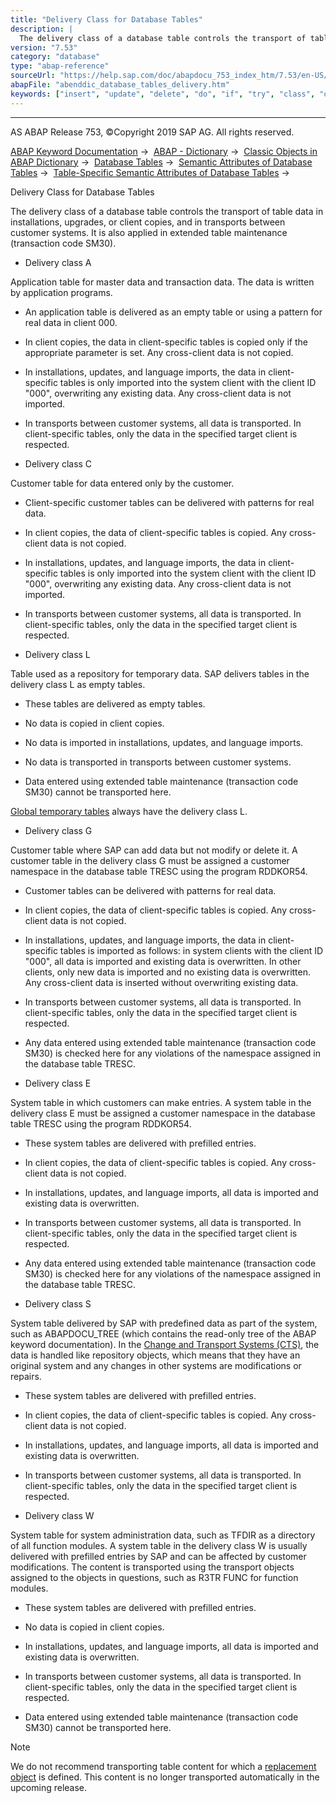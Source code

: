 ```yaml
---
title: "Delivery Class for Database Tables"
description: |
  The delivery class of a database table controls the transport of table data in installations, upgrades, or client copies, and in transports between customer systems. It is also applied in extended table maintenance (transaction code SM30). -   Delivery class A Application table for master data and t
version: "7.53"
category: "database"
type: "abap-reference"
sourceUrl: "https://help.sap.com/doc/abapdocu_753_index_htm/7.53/en-US/abenddic_database_tables_delivery.htm"
abapFile: "abenddic_database_tables_delivery.htm"
keywords: ["insert", "update", "delete", "do", "if", "try", "class", "data", "abenddic", "database", "tables", "delivery"]
---
```


* * *

AS ABAP Release 753, ©Copyright 2019 SAP AG. All rights reserved.

[ABAP Keyword Documentation](https://help.sap.com/doc/abapdocu_753_index_htm/7.53/en-US/abenabap.htm) →  [ABAP - Dictionary](https://help.sap.com/doc/abapdocu_753_index_htm/7.53/en-US/abenabap_dictionary.htm) →  [Classic Objects in ABAP Dictionary](https://help.sap.com/doc/abapdocu_753_index_htm/7.53/en-US/abenddic_classical_objects.htm) →  [Database Tables](https://help.sap.com/doc/abapdocu_753_index_htm/7.53/en-US/abenddic_database_tables.htm) →  [Semantic Attributes of Database Tables](https://help.sap.com/doc/abapdocu_753_index_htm/7.53/en-US/abenddic_database_tables_sema.htm) →  [Table-Specific Semantic Attributes of Database Tables](https://help.sap.com/doc/abapdocu_753_index_htm/7.53/en-US/abenddic_database_tables_semasspec.htm) → 

Delivery Class for Database Tables

The delivery class of a database table controls the transport of table data in installations, upgrades, or client copies, and in transports between customer systems. It is also applied in extended table maintenance (transaction code SM30).

-   Delivery class A

Application table for master data and transaction data. The data is written by application programs.

-   An application table is delivered as an empty table or using a pattern for real data in client 000.

-   In client copies, the data in client-specific tables is copied only if the appropriate parameter is set. Any cross-client data is not copied.

-   In installations, updates, and language imports, the data in client-specific tables is only imported into the system client with the client ID "000", overwriting any existing data. Any cross-client data is not imported.

-   In transports between customer systems, all data is transported. In client-specific tables, only the data in the specified target client is respected.

-   Delivery class C

Customer table for data entered only by the customer.

-   Client-specific customer tables can be delivered with patterns for real data.

-   In client copies, the data of client-specific tables is copied. Any cross-client data is not copied.

-   In installations, updates, and language imports, the data in client-specific tables is only imported into the system client with the client ID "000", overwriting any existing data. Any cross-client data is not imported.

-   In transports between customer systems, all data is transported. In client-specific tables, only the data in the specified target client is respected.

-   Delivery class L

Table used as a repository for temporary data. SAP delivers tables in the delivery class L as empty tables.

-   These tables are delivered as empty tables.

-   No data is copied in client copies.

-   No data is imported in installations, updates, and language imports.

-   No data is transported in transports between customer systems.

-   Data entered using extended table maintenance (transaction code SM30) cannot be transported here.

[Global temporary tables](https://help.sap.com/doc/abapdocu_753_index_htm/7.53/en-US/abenglobal_temporary_table_glosry.htm "Glossary Entry") always have the delivery class L.

-   Delivery class G

Customer table where SAP can add data but not modify or delete it. A customer table in the delivery class G must be assigned a customer namespace in the database table TRESC using the program RDDKOR54.

-   Customer tables can be delivered with patterns for real data.

-   In client copies, the data of client-specific tables is copied. Any cross-client data is not copied.

-   In installations, updates, and language imports, the data in client-specific tables is imported as follows: in system clients with the client ID "000", all data is imported and existing data is overwritten. In other clients, only new data is imported and no existing data is overwritten. Any cross-client data is inserted without overwriting existing data.

-   In transports between customer systems, all data is transported. In client-specific tables, only the data in the specified target client is respected.

-   Any data entered using extended table maintenance (transaction code SM30) is checked here for any violations of the namespace assigned in the database table TRESC.

-   Delivery class E

System table in which customers can make entries. A system table in the delivery class E must be assigned a customer namespace in the database table TRESC using the program RDDKOR54.

-   These system tables are delivered with prefilled entries.

-   In client copies, the data of client-specific tables is copied. Any cross-client data is not copied.

-   In installations, updates, and language imports, all data is imported and existing data is overwritten.

-   In transports between customer systems, all data is transported. In client-specific tables, only the data in the specified target client is respected.

-   Any data entered using extended table maintenance (transaction code SM30) is checked here for any violations of the namespace assigned in the database table TRESC.

-   Delivery class S

System table delivered by SAP with predefined data as part of the system, such as ABAPDOCU\_TREE (which contains the read-only tree of the ABAP keyword documentation). In the [Change and Transport Systems (CTS)](https://help.sap.com/doc/abapdocu_753_index_htm/7.53/en-US/abencts_glosry.htm "Glossary Entry"), the data is handled like repository objects, which means that they have an original system and any changes in other systems are modifications or repairs.

-   These system tables are delivered with prefilled entries.

-   In client copies, the data of client-specific tables is copied. Any cross-client data is not copied.

-   In installations, updates, and language imports, all data is imported and existing data is overwritten.

-   In transports between customer systems, all data is transported. In client-specific tables, only the data in the specified target client is respected.

-   Delivery class W

System table for system administration data, such as TFDIR as a directory of all function modules. A system table in the delivery class W is usually delivered with prefilled entries by SAP and can be affected by customer modifications. The content is transported using the transport objects assigned to the objects in questions, such as R3TR FUNC for function modules.

-   These system tables are delivered with prefilled entries.

-   No data is copied in client copies.

-   In installations, updates, and language imports, all data is imported and existing data is overwritten.

-   In transports between customer systems, all data is transported. In client-specific tables, only the data in the specified target client is respected.

-   Data entered using extended table maintenance (transaction code SM30) cannot be transported here.

Note

We do not recommend transporting table content for which a [replacement object](https://help.sap.com/doc/abapdocu_753_index_htm/7.53/en-US/abenddic_replacement_objects.htm) is defined. This content is no longer transported automatically in the upcoming release.